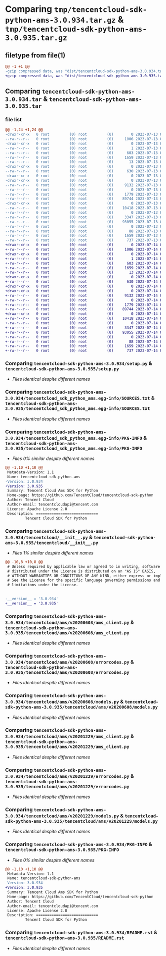# Comparing `tmp/tencentcloud-sdk-python-ams-3.0.934.tar.gz` & `tmp/tencentcloud-sdk-python-ams-3.0.935.tar.gz`

## filetype from file(1)

```diff
@@ -1 +1 @@
-gzip compressed data, was "dist/tencentcloud-sdk-python-ams-3.0.934.tar", last modified: Thu Jul 13 00:14:21 2023, max compression
+gzip compressed data, was "dist/tencentcloud-sdk-python-ams-3.0.935.tar", last modified: Fri Jul 14 00:15:59 2023, max compression
```

## Comparing `tencentcloud-sdk-python-ams-3.0.934.tar` & `tencentcloud-sdk-python-ams-3.0.935.tar`

### file list

```diff
@@ -1,24 +1,24 @@
-drwxr-xr-x   0 root         (0) root         (0)        0 2023-07-13 00:14:21.000000 tencentcloud-sdk-python-ams-3.0.934/
--rw-r--r--   0 root         (0) root         (0)     1006 2023-07-13 00:14:21.000000 tencentcloud-sdk-python-ams-3.0.934/setup.py
-drwxr-xr-x   0 root         (0) root         (0)        0 2023-07-13 00:14:21.000000 tencentcloud-sdk-python-ams-3.0.934/tencentcloud_sdk_python_ams.egg-info/
--rw-r--r--   0 root         (0) root         (0)        1 2023-07-13 00:14:21.000000 tencentcloud-sdk-python-ams-3.0.934/tencentcloud_sdk_python_ams.egg-info/dependency_links.txt
--rw-r--r--   0 root         (0) root         (0)      603 2023-07-13 00:14:21.000000 tencentcloud-sdk-python-ams-3.0.934/tencentcloud_sdk_python_ams.egg-info/SOURCES.txt
--rw-r--r--   0 root         (0) root         (0)     1659 2023-07-13 00:14:21.000000 tencentcloud-sdk-python-ams-3.0.934/tencentcloud_sdk_python_ams.egg-info/PKG-INFO
--rw-r--r--   0 root         (0) root         (0)       13 2023-07-13 00:14:21.000000 tencentcloud-sdk-python-ams-3.0.934/tencentcloud_sdk_python_ams.egg-info/top_level.txt
-drwxr-xr-x   0 root         (0) root         (0)        0 2023-07-13 00:14:21.000000 tencentcloud-sdk-python-ams-3.0.934/tencentcloud/
--rw-r--r--   0 root         (0) root         (0)      630 2023-07-13 00:14:21.000000 tencentcloud-sdk-python-ams-3.0.934/tencentcloud/__init__.py
-drwxr-xr-x   0 root         (0) root         (0)        0 2023-07-13 00:14:21.000000 tencentcloud-sdk-python-ams-3.0.934/tencentcloud/ams/
-drwxr-xr-x   0 root         (0) root         (0)        0 2023-07-13 00:14:21.000000 tencentcloud-sdk-python-ams-3.0.934/tencentcloud/ams/v20200608/
--rw-r--r--   0 root         (0) root         (0)     9132 2023-07-13 00:14:21.000000 tencentcloud-sdk-python-ams-3.0.934/tencentcloud/ams/v20200608/ams_client.py
--rw-r--r--   0 root         (0) root         (0)        0 2023-07-13 00:14:21.000000 tencentcloud-sdk-python-ams-3.0.934/tencentcloud/ams/v20200608/__init__.py
--rw-r--r--   0 root         (0) root         (0)     1779 2023-07-13 00:14:21.000000 tencentcloud-sdk-python-ams-3.0.934/tencentcloud/ams/v20200608/errorcodes.py
--rw-r--r--   0 root         (0) root         (0)    89744 2023-07-13 00:14:21.000000 tencentcloud-sdk-python-ams-3.0.934/tencentcloud/ams/v20200608/models.py
-drwxr-xr-x   0 root         (0) root         (0)        0 2023-07-13 00:14:21.000000 tencentcloud-sdk-python-ams-3.0.934/tencentcloud/ams/v20201229/
--rw-r--r--   0 root         (0) root         (0)    10418 2023-07-13 00:14:21.000000 tencentcloud-sdk-python-ams-3.0.934/tencentcloud/ams/v20201229/ams_client.py
--rw-r--r--   0 root         (0) root         (0)        0 2023-07-13 00:14:21.000000 tencentcloud-sdk-python-ams-3.0.934/tencentcloud/ams/v20201229/__init__.py
--rw-r--r--   0 root         (0) root         (0)     3347 2023-07-13 00:14:21.000000 tencentcloud-sdk-python-ams-3.0.934/tencentcloud/ams/v20201229/errorcodes.py
--rw-r--r--   0 root         (0) root         (0)    93055 2023-07-13 00:14:21.000000 tencentcloud-sdk-python-ams-3.0.934/tencentcloud/ams/v20201229/models.py
--rw-r--r--   0 root         (0) root         (0)        0 2023-07-13 00:14:21.000000 tencentcloud-sdk-python-ams-3.0.934/tencentcloud/ams/__init__.py
--rw-r--r--   0 root         (0) root         (0)       88 2023-07-13 00:14:21.000000 tencentcloud-sdk-python-ams-3.0.934/setup.cfg
--rw-r--r--   0 root         (0) root         (0)     1659 2023-07-13 00:14:21.000000 tencentcloud-sdk-python-ams-3.0.934/PKG-INFO
--rw-r--r--   0 root         (0) root         (0)      737 2023-07-13 00:14:21.000000 tencentcloud-sdk-python-ams-3.0.934/README.rst
+drwxr-xr-x   0 root         (0) root         (0)        0 2023-07-14 00:15:59.000000 tencentcloud-sdk-python-ams-3.0.935/
+-rw-r--r--   0 root         (0) root         (0)     1006 2023-07-14 00:15:58.000000 tencentcloud-sdk-python-ams-3.0.935/setup.py
+drwxr-xr-x   0 root         (0) root         (0)        0 2023-07-14 00:15:59.000000 tencentcloud-sdk-python-ams-3.0.935/tencentcloud_sdk_python_ams.egg-info/
+-rw-r--r--   0 root         (0) root         (0)        1 2023-07-14 00:15:59.000000 tencentcloud-sdk-python-ams-3.0.935/tencentcloud_sdk_python_ams.egg-info/dependency_links.txt
+-rw-r--r--   0 root         (0) root         (0)      603 2023-07-14 00:15:59.000000 tencentcloud-sdk-python-ams-3.0.935/tencentcloud_sdk_python_ams.egg-info/SOURCES.txt
+-rw-r--r--   0 root         (0) root         (0)     1659 2023-07-14 00:15:59.000000 tencentcloud-sdk-python-ams-3.0.935/tencentcloud_sdk_python_ams.egg-info/PKG-INFO
+-rw-r--r--   0 root         (0) root         (0)       13 2023-07-14 00:15:59.000000 tencentcloud-sdk-python-ams-3.0.935/tencentcloud_sdk_python_ams.egg-info/top_level.txt
+drwxr-xr-x   0 root         (0) root         (0)        0 2023-07-14 00:15:59.000000 tencentcloud-sdk-python-ams-3.0.935/tencentcloud/
+-rw-r--r--   0 root         (0) root         (0)      630 2023-07-14 00:15:58.000000 tencentcloud-sdk-python-ams-3.0.935/tencentcloud/__init__.py
+drwxr-xr-x   0 root         (0) root         (0)        0 2023-07-14 00:15:59.000000 tencentcloud-sdk-python-ams-3.0.935/tencentcloud/ams/
+drwxr-xr-x   0 root         (0) root         (0)        0 2023-07-14 00:15:59.000000 tencentcloud-sdk-python-ams-3.0.935/tencentcloud/ams/v20200608/
+-rw-r--r--   0 root         (0) root         (0)     9132 2023-07-14 00:15:58.000000 tencentcloud-sdk-python-ams-3.0.935/tencentcloud/ams/v20200608/ams_client.py
+-rw-r--r--   0 root         (0) root         (0)        0 2023-07-14 00:15:58.000000 tencentcloud-sdk-python-ams-3.0.935/tencentcloud/ams/v20200608/__init__.py
+-rw-r--r--   0 root         (0) root         (0)     1779 2023-07-14 00:15:58.000000 tencentcloud-sdk-python-ams-3.0.935/tencentcloud/ams/v20200608/errorcodes.py
+-rw-r--r--   0 root         (0) root         (0)    89744 2023-07-14 00:15:58.000000 tencentcloud-sdk-python-ams-3.0.935/tencentcloud/ams/v20200608/models.py
+drwxr-xr-x   0 root         (0) root         (0)        0 2023-07-14 00:15:59.000000 tencentcloud-sdk-python-ams-3.0.935/tencentcloud/ams/v20201229/
+-rw-r--r--   0 root         (0) root         (0)    10418 2023-07-14 00:15:58.000000 tencentcloud-sdk-python-ams-3.0.935/tencentcloud/ams/v20201229/ams_client.py
+-rw-r--r--   0 root         (0) root         (0)        0 2023-07-14 00:15:58.000000 tencentcloud-sdk-python-ams-3.0.935/tencentcloud/ams/v20201229/__init__.py
+-rw-r--r--   0 root         (0) root         (0)     3347 2023-07-14 00:15:58.000000 tencentcloud-sdk-python-ams-3.0.935/tencentcloud/ams/v20201229/errorcodes.py
+-rw-r--r--   0 root         (0) root         (0)    93055 2023-07-14 00:15:58.000000 tencentcloud-sdk-python-ams-3.0.935/tencentcloud/ams/v20201229/models.py
+-rw-r--r--   0 root         (0) root         (0)        0 2023-07-14 00:15:58.000000 tencentcloud-sdk-python-ams-3.0.935/tencentcloud/ams/__init__.py
+-rw-r--r--   0 root         (0) root         (0)       88 2023-07-14 00:15:59.000000 tencentcloud-sdk-python-ams-3.0.935/setup.cfg
+-rw-r--r--   0 root         (0) root         (0)     1659 2023-07-14 00:15:59.000000 tencentcloud-sdk-python-ams-3.0.935/PKG-INFO
+-rw-r--r--   0 root         (0) root         (0)      737 2023-07-14 00:15:58.000000 tencentcloud-sdk-python-ams-3.0.935/README.rst
```

### Comparing `tencentcloud-sdk-python-ams-3.0.934/setup.py` & `tencentcloud-sdk-python-ams-3.0.935/setup.py`

 * *Files identical despite different names*

### Comparing `tencentcloud-sdk-python-ams-3.0.934/tencentcloud_sdk_python_ams.egg-info/SOURCES.txt` & `tencentcloud-sdk-python-ams-3.0.935/tencentcloud_sdk_python_ams.egg-info/SOURCES.txt`

 * *Files identical despite different names*

### Comparing `tencentcloud-sdk-python-ams-3.0.934/tencentcloud_sdk_python_ams.egg-info/PKG-INFO` & `tencentcloud-sdk-python-ams-3.0.935/tencentcloud_sdk_python_ams.egg-info/PKG-INFO`

 * *Files 0% similar despite different names*

```diff
@@ -1,10 +1,10 @@
 Metadata-Version: 1.1
 Name: tencentcloud-sdk-python-ams
-Version: 3.0.934
+Version: 3.0.935
 Summary: Tencent Cloud Ams SDK for Python
 Home-page: https://github.com/TencentCloud/tencentcloud-sdk-python
 Author: Tencent Cloud
 Author-email: tencentcloudapi@tencent.com
 License: Apache License 2.0
 Description: ============================
         Tencent Cloud SDK for Python
```

### Comparing `tencentcloud-sdk-python-ams-3.0.934/tencentcloud/__init__.py` & `tencentcloud-sdk-python-ams-3.0.935/tencentcloud/__init__.py`

 * *Files 1% similar despite different names*

```diff
@@ -10,8 +10,8 @@
 # Unless required by applicable law or agreed to in writing, software
 # distributed under the License is distributed on an "AS IS" BASIS,
 # WITHOUT WARRANTIES OR CONDITIONS OF ANY KIND, either express or implied.
 # See the License for the specific language governing permissions and
 # limitations under the License.
 
 
-__version__ = '3.0.934'
+__version__ = '3.0.935'
```

### Comparing `tencentcloud-sdk-python-ams-3.0.934/tencentcloud/ams/v20200608/ams_client.py` & `tencentcloud-sdk-python-ams-3.0.935/tencentcloud/ams/v20200608/ams_client.py`

 * *Files identical despite different names*

### Comparing `tencentcloud-sdk-python-ams-3.0.934/tencentcloud/ams/v20200608/errorcodes.py` & `tencentcloud-sdk-python-ams-3.0.935/tencentcloud/ams/v20200608/errorcodes.py`

 * *Files identical despite different names*

### Comparing `tencentcloud-sdk-python-ams-3.0.934/tencentcloud/ams/v20200608/models.py` & `tencentcloud-sdk-python-ams-3.0.935/tencentcloud/ams/v20200608/models.py`

 * *Files identical despite different names*

### Comparing `tencentcloud-sdk-python-ams-3.0.934/tencentcloud/ams/v20201229/ams_client.py` & `tencentcloud-sdk-python-ams-3.0.935/tencentcloud/ams/v20201229/ams_client.py`

 * *Files identical despite different names*

### Comparing `tencentcloud-sdk-python-ams-3.0.934/tencentcloud/ams/v20201229/errorcodes.py` & `tencentcloud-sdk-python-ams-3.0.935/tencentcloud/ams/v20201229/errorcodes.py`

 * *Files identical despite different names*

### Comparing `tencentcloud-sdk-python-ams-3.0.934/tencentcloud/ams/v20201229/models.py` & `tencentcloud-sdk-python-ams-3.0.935/tencentcloud/ams/v20201229/models.py`

 * *Files identical despite different names*

### Comparing `tencentcloud-sdk-python-ams-3.0.934/PKG-INFO` & `tencentcloud-sdk-python-ams-3.0.935/PKG-INFO`

 * *Files 0% similar despite different names*

```diff
@@ -1,10 +1,10 @@
 Metadata-Version: 1.1
 Name: tencentcloud-sdk-python-ams
-Version: 3.0.934
+Version: 3.0.935
 Summary: Tencent Cloud Ams SDK for Python
 Home-page: https://github.com/TencentCloud/tencentcloud-sdk-python
 Author: Tencent Cloud
 Author-email: tencentcloudapi@tencent.com
 License: Apache License 2.0
 Description: ============================
         Tencent Cloud SDK for Python
```

### Comparing `tencentcloud-sdk-python-ams-3.0.934/README.rst` & `tencentcloud-sdk-python-ams-3.0.935/README.rst`

 * *Files identical despite different names*


